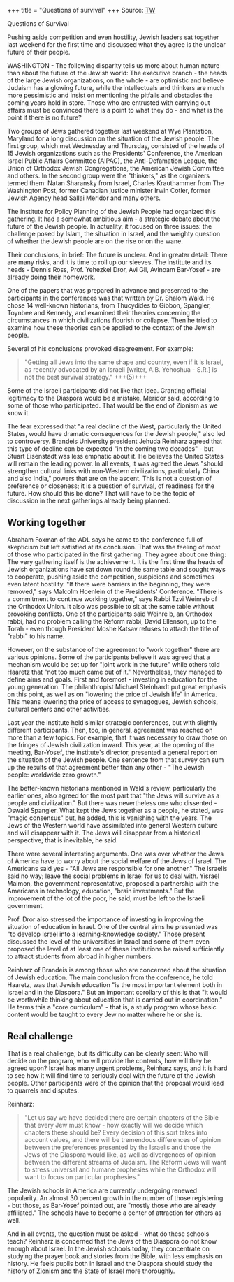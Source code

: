 +++
title = "Questions of survival"
+++
Source: [TW](https://archive.vn/1Imtt)

Questions of Survival

Pushing aside competition and even hostility, Jewish leaders sat together last weekend for the first time and discussed what they agree is the unclear future of their people.


WASHINGTON - The following disparity tells us more about human nature than about the future of the Jewish world: The executive branch - the heads of the large Jewish organizations, on the whole - are optimistic and believe Judaism has a glowing future, while the intellectuals and thinkers are much more pessimistic and insist on mentioning the pitfalls and obstacles the coming years hold in store. Those who are entrusted with carrying out affairs must be convinced there is a point to what they do - and what is the point if there is no future?

Two groups of Jews gathered together last weekend at Wye Plantation, Maryland for a long discussion on the situation of the Jewish people. The first group, which met Wednesday and Thursday, consisted of the heads of 15 Jewish organizations such as the Presidents' Conference, the American Israel Public Affairs Committee (AIPAC), the Anti-Defamation League, the Union of Orthodox Jewish Congregations, the American Jewish Committee and others. In the second group were the "thinkers," as the organizers termed them: Natan Sharansky from Israel, Charles Krauthammer from The Washington Post, former Canadian justice minister Irwin Cotler, former Jewish Agency head Sallai Meridor and many others.

The Institute for Policy Planning of the Jewish People had organized this gathering. It had a somewhat ambitious aim - a strategic debate about the future of the Jewish people. In actuality, it focused on three issues: the challenge posed by Islam, the situation in Israel, and the weighty question of whether the Jewish people are on the rise or on the wane.

Their conclusions, in brief: The future is unclear. And in greater detail: There are many risks, and it is time to roll up our sleeves. The institute and its heads - Dennis Ross, Prof. Yehezkel Dror, Avi Gil, Avinoam Bar-Yosef - are already doing their homework.

One of the papers that was prepared in advance and presented to the participants in the conferences was that written by Dr. Shalom Wald. He chose 14 well-known historians, from Thucydides to Gibbon, Spangler, Toynbee and Kennedy, and examined their theories concerning the circumstances in which civilizations flourish or collapse. Then he tried to examine how these theories can be applied to the context of the Jewish people.

Several of his conclusions provoked disagreement. For example: 

> "Getting all Jews into the same shape and country, even if it is Israel, as recently advocated by an Israeli [writer, A.B. Yehoshua - S.R.] is not the best survival strategy." +++(5)+++

Some of the Israeli participants did not like that idea. Granting official legitimacy to the Diaspora would be a mistake, Meridor said, according to some of those who participated. That would be the end of Zionism as we know it.

The fear expressed that "a real decline of the West, particularly the United States, would have dramatic consequences for the Jewish people," also led to controversy. Brandeis University president Jehuda Reinharz agreed that this type of decline can be expected "in the coming two decades" - but Stuart Eisenstadt was less emphatic about it. He believes the United States will remain the leading power. In all events, it was agreed the Jews "should strengthen cultural links with non-Western civilizations, particularly China and also India," powers that are on the ascent. This is not a question of preference or closeness; it is a question of survival, of readiness for the future. How should this be done? That will have to be the topic of discussion in the next gatherings already being planned.

## Working together

Abraham Foxman of the ADL says he came to the conference full of skepticism but left satisfied at its conclusion. That was the feeling of most of those who participated in the first gathering. They agree about one thing: The very gathering itself is the achievement. It is the first time the heads of Jewish organizations have sat down round the same table and sought ways to cooperate, pushing aside the competition, suspicions and sometimes even latent hostility. "If there were barriers in the beginning, they were removed," says Malcolm Hoenlein of the Presidents' Conference. "There is a commitment to continue working together," says Rabbi Tzvi Weinreb of the Orthodox Union. It also was possible to sit at the same table without provoking conflicts. One of the participants said Weinre b, an Orthodox rabbi, had no problem calling the Reform rabbi, David Ellenson, up to the Torah - even though President Moshe Katsav refuses to attach the title of "rabbi" to his name.

However, on the substance of the agreement to "work together" there are various opinions. Some of the participants believe it was agreed that a mechanism would be set up for "joint work in the future" while others told Haaretz that "not too much came out of it." Nevertheless, they managed to define aims and goals. First and foremost - investing in education for the young generation. The philanthropist Michael Steinhardt put great emphasis on this point, as well as on "lowering the price of Jewish life" in America. This means lowering the price of access to synagogues, Jewish schools, cultural centers and other activities.

Last year the institute held similar strategic conferences, but with slightly different participants. Then, too, in general, agreement was reached on more than a few topics. For example, that it was necessary to draw those on the fringes of Jewish civilization inward. This year, at the opening of the meeting, Bar-Yosef, the institute's director, presented a general report on the situation of the Jewish people. One sentence from that survey can sum up the results of that agreement better than any other - "The Jewish people: worldwide zero growth."

The better-known historians mentioned in Wald's review, particularly the earlier ones, also agreed for the most part that "the Jews will survive as a people and civilization." But there was nevertheless one who dissented - Oswald Spangler. What kept the Jews together as a people, he stated, was "magic consensus" but, he added, this is vanishing with the years. The Jews of the Western world have assimilated into general Western culture and will disappear with it. The Jews will disappear from a historical perspective; that is inevitable, he said.

There were several interesting arguments. One was over whether the Jews of America have to worry about the social welfare of the Jews of Israel. The Americans said yes - "All Jews are responsible for one another." The Israelis said no way; leave the social problems in Israel for us to deal with. Yisrael Maimon, the government representative, proposed a partnership with the Americans in technology, education, "brain investments." But the improvement of the lot of the poor, he said, must be left to the Israeli government.

Prof. Dror also stressed the importance of investing in improving the situation of education in Israel. One of the central aims he presented was "to develop Israel into a learning-knowledge society." Those present discussed the level of the universities in Israel and some of them even proposed the level of at least one of these institutions be raised sufficiently to attract students from abroad in higher numbers.

Reinharz of Brandeis is among those who are concerned about the situation of Jewish education. The main conclusion from the conference, he told Haaretz, was that Jewish education "is the most important element both in Israel and in the Diaspora." But an important corollary of this is that "it would be worthwhile thinking about education that is carried out in coordination." He terms this a "core curriculum" - that is, a study program whose basic content would be taught to every Jew no matter where he or she is.

## Real challenge

That is a real challenge, but its difficulty can be clearly seen: Who will decide on the program, who will provide the contents, how will they be agreed upon? Israel has many urgent problems, Reinharz says, and it is hard to see how it will find time to seriously deal with the future of the Jewish people. Other participants were of the opinion that the proposal would lead to quarrels and disputes.

Reinharz: 

> "Let us say we have decided there are certain chapters of the Bible that every Jew must know - how exactly will we decide which chapters these should be? Every decision of this sort takes into account values, and there will be tremendous differences of opinion between the preferences presented by the Israelis and those the Jews of the Diaspora would like, as well as divergences of opinion between the different streams of Judaism. The Reform Jews will want to stress universal and humane prophesies while the Orthodox will want to focus on particular prophesies."

The Jewish schools in America are currently undergoing renewed popularity. An almost 30 percent growth in the number of those registering - but those, as Bar-Yosef pointed out, are "mostly those who are already affiliated." The schools have to become a center of attraction for others as well.

And in all events, the question must be asked - what do these schools teach? Reinharz is concerned that the Jews of the Diaspora do not know enough about Israel. In the Jewish schools today, they concentrate on studying the prayer book and stories from the Bible, with less emphasis on history. He feels pupils both in Israel and the Diaspora should study the history of Zionism and the State of Israel more thoroughly.

